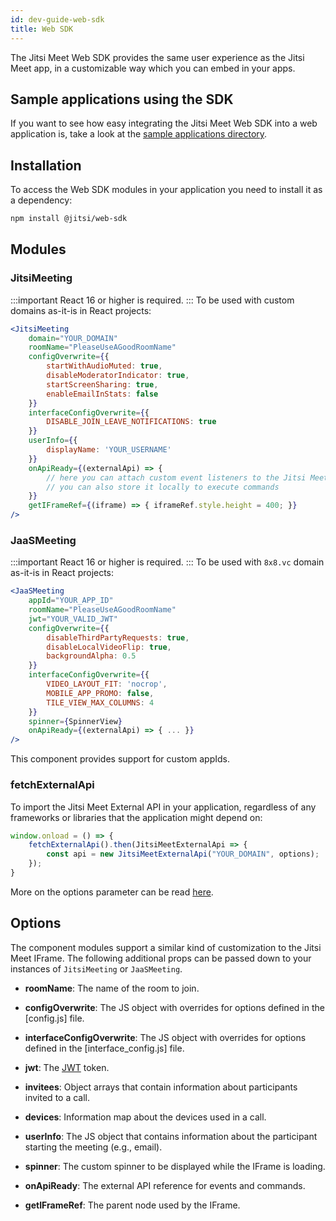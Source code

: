 ```yaml
---
id: dev-guide-web-sdk
title: Web SDK
---
```


The Jitsi Meet Web SDK provides the same user experience as the Jitsi Meet app, in a customizable way which you can embed in your apps.

## Sample applications using the SDK
If you want to see how easy integrating the Jitsi Meet Web SDK into a web application is, take a look at the [sample applications directory](https://github.com/jitsi/jitsi-meet-web-sdk/tree/main/examples).

## Installation
To access the Web SDK modules in your application you need to install it as a dependency:
```bash
npm install @jitsi/web-sdk
```

## Modules

### JitsiMeeting
:::important
React 16 or higher is required.
:::
To be used with custom domains as-it-is in React projects:
```jsx
<JitsiMeeting
    domain="YOUR_DOMAIN"
    roomName="PleaseUseAGoodRoomName"
    configOverwrite={{
        startWithAudioMuted: true,
        disableModeratorIndicator: true,
        startScreenSharing: true,
        enableEmailInStats: false
    }}
    interfaceConfigOverwrite={{
        DISABLE_JOIN_LEAVE_NOTIFICATIONS: true
    }}
    userInfo={{
        displayName: 'YOUR_USERNAME'
    }}
    onApiReady={(externalApi) => {
        // here you can attach custom event listeners to the Jitsi Meet External API
        // you can also store it locally to execute commands
    }}
    getIFrameRef={(iframe) => { iframeRef.style.height = 400; }}
/>
```

### JaaSMeeting
:::important
React 16 or higher is required.
:::
To be used with `8x8.vc` domain as-it-is in React projects:
```jsx
<JaaSMeeting
    appId="YOUR_APP_ID"
    roomName="PleaseUseAGoodRoomName"
    jwt="YOUR_VALID_JWT"
    configOverwrite={{
        disableThirdPartyRequests: true,
        disableLocalVideoFlip: true,
        backgroundAlpha: 0.5
    }}
    interfaceConfigOverwrite={{
        VIDEO_LAYOUT_FIT: 'nocrop',
        MOBILE_APP_PROMO: false,
        TILE_VIEW_MAX_COLUMNS: 4
    }}
    spinner={SpinnerView}
    onApiReady={(externalApi) => { ... }}
/>
```
This component provides support for custom appIds.

### fetchExternalApi
To import the Jitsi Meet External API in your application, regardless of any frameworks or libraries that the application might depend on:
```javascript
window.onload = () => {
    fetchExternalApi().then(JitsiMeetExternalApi => {
        const api = new JitsiMeetExternalApi("YOUR_DOMAIN", options);
    });
}
```
More on the options parameter can be read [here](dev-guide/iframe.md#creating-the-jitsi-meet-api-object).

## Options
The component modules support a similar kind of customization to the Jitsi Meet IFrame. The following additional props can be passed down to your instances of `JitsiMeeting` or `JaaSMeeting`.

* **roomName**: The name of the room to join.

* **configOverwrite**: The JS object with overrides for options defined in the [config.js] file.

* **interfaceConfigOverwrite**: The JS object with overrides for options defined in the [interface_config.js] file.

* **jwt**: The [JWT](https://jwt.io/) token.

* **invitees**: Object arrays that contain information about participants invited to a call.

* **devices**: Information map about the devices used in a call.

* **userInfo**: The JS object that contains information about the participant starting the meeting (e.g., email).

* **spinner**: The custom spinner to be displayed while the IFrame is loading.

* **onApiReady**: The external API reference for events and commands.

* **getIFrameRef**: The parent node used by the IFrame.
